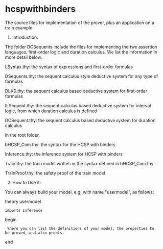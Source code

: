 hcspwithbinders
===============

The source files for implementation of the prover, plus an application on a train example.

1. Introduction:

The folder DCSequents include the files for implementing the two assertion languages, first-order logic and duration 
calculus. We list the information in more detail below.

  LSyntax.thy: the syntax of expressions and first-order formulas

  DSequents.thy: the sequent calculus style deductive system for any type of formulas

  DLK0.thy: the sequent calculus based deductive system for first-order formulas

  ILSequent.thy: the sequent calculus based deductive system for interval logic, from which duration calculus is defined

  DCSequent.thy: the sequent calculus based deductive system for duration calculus

In the root folder, 

  bHCSP_Com.thy: the syntax for the HCSP with binders

  Inference.thy: the inference system for HCSP with binders

  Train.thy: the train model written in the syntax defined in bHCSP_Com.thy

  TrainProof.thy: the safety proof of the train model

2. How to Use it:

You can always build your model, e.g, with name "usermodel", as follows:

  theory usermodel

    imports Inference
  
  begin
  
     %here you can list the definitions of your model, the properties to be proved, and also proofs. 
  
  end




